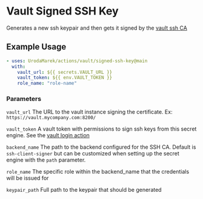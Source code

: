 # Vault Signed SSH Key

Generates a new ssh keypair and then gets it signed by the [vault ssh CA](https://www.vaultproject.io/docs/secrets/ssh/signed-ssh-certificates)

## Example Usage

```yaml
- uses: UrodaMarek/actions/vault/signed-ssh-key@main
  with:
    vault_url: ${{ secrets.VAULT_URL }}
    vault_token: ${{ env.VAULT_TOKEN }}
    role_name: "role-name"
```

### Parameters

`vault_url` The URL to the vault instance signing the certificate. Ex: `https://vault.mycompany.com:8200/`

`vault_token` A vault token with permissions to sign ssh keys from this secret engine. See the [vault login action](../login)

`backend_name` The path to the backend configured for the SSH CA. Default is `ssh-client-signer` but can be customized when setting up the secret engine with the `path` parameter.

`role_name` The specific role within the backend_name that the credentials will be issued for

`keypair_path` Full path to the keypair that should be generated
